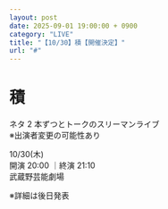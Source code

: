 ```yaml
---
layout: post
date: 2025-09-01 19:00:00 + 0900
category: "LIVE"
title: "【10/30】積【開催決定】"
url: "#"
---
```


# 積<br>

ネタ 2 本ずつとトークのスリーマンライブ<br>
※出演者変更の可能性あり

<i class="fa-regular fa-calendar-alt"></i> 10/30(木)<br>
<i class="fa-regular fa-clock"></i> 開演 20:00 ｜終演 21:10 <br>
<i class="fa-solid fa-location-dot"></i> 武蔵野芸能劇場 <br>

※詳細は後日発表
